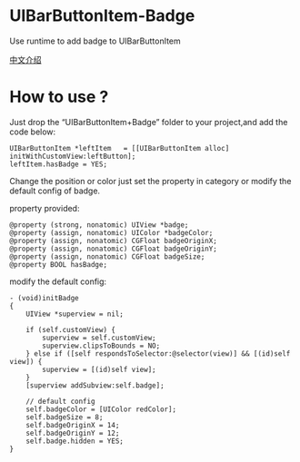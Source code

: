 # UIBarButtonItem-Badge
Use runtime to add badge to UIBarButtonItem

[中文介绍](http://www.jianshu.com/p/d441b8ebf707)
# How to use ?
Just drop the “UIBarButtonItem+Badge” folder to your project,and add the code below:

    UIBarButtonItem *leftItem   = [[UIBarButtonItem alloc] initWithCustomView:leftButton];
    leftItem.hasBadge = YES;

Change the position or color just set the property in category or modify the default config of badge.

property provided:

    @property (strong, nonatomic) UIView *badge;
    @property (assign, nonatomic) UIColor *badgeColor;
    @property (assign, nonatomic) CGFloat badgeOriginX;
    @property (assign, nonatomic) CGFloat badgeOriginY;
    @property (assign, nonatomic) CGFloat badgeSize; 
    @property BOOL hasBadge;

modify the default config:

    - (void)initBadge
    {
        UIView *superview = nil;
    
        if (self.customView) {
            superview = self.customView;
            superview.clipsToBounds = NO;
        } else if ([self respondsToSelector:@selector(view)] && [(id)self view]) {
            superview = [(id)self view];
        }
        [superview addSubview:self.badge];
    
        // default config
        self.badgeColor = [UIColor redColor];
        self.badgeSize = 8;
        self.badgeOriginX = 14;
        self.badgeOriginY = 12;
        self.badge.hidden = YES;
    }

